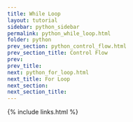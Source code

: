 ```yaml
---
title: While Loop
layout: tutorial
sidebar: python_sidebar
permalink: python_while_loop.html
folder: python
prev_section: python_control_flow.html
prev_section_title: Control Flow
prev: 
prev_title: 
next: python_for_loop.html
next_title: For Loop
next_section:
next_section_title:
---
```


{% include links.html %}
